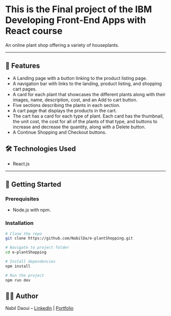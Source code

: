 # This is the Final project of the IBM Developing Front-End Apps with React course

An online plant shop offering a variety of houseplants.

---

## 📌 Features
- A Landing page with a button linking to the product listing page.
- A navigation bar with links to the landing, product listing, and shopping cart pages.
- A card for each plant that showcases the different plants along with their images, name, description, cost, and an Add to cart button.
- Five sections describing the plants in each section.
- A cart page that displays the products in the cart.
- The cart has a card for each type of plant. Each card has the thumbnail, the unit cost, the cost for all of the plants of that type, and buttons to increase and decrease the quantity, along with a Delete button.
- A Continue Shopping and Checkout buttons.

## 🛠️ Technologies Used
- React.js
---

## 🚀 Getting Started

### Prerequisites
- Node.js with npm.

### Installation
```bash
# Clone the repo
git clone https://github.com/NabilDa/e-plantShopping.git

# Navigate to project folder
cd e-plantShopping

# Install dependencies
npm install

# Run the project
npm run dev
```

## 👨‍💻 Author
Nabil Daoui – [LinkedIn](https://www.linkedin.com/in/nabil-d/) | [Portfolio](https://www.nabildaoui.tech/)
